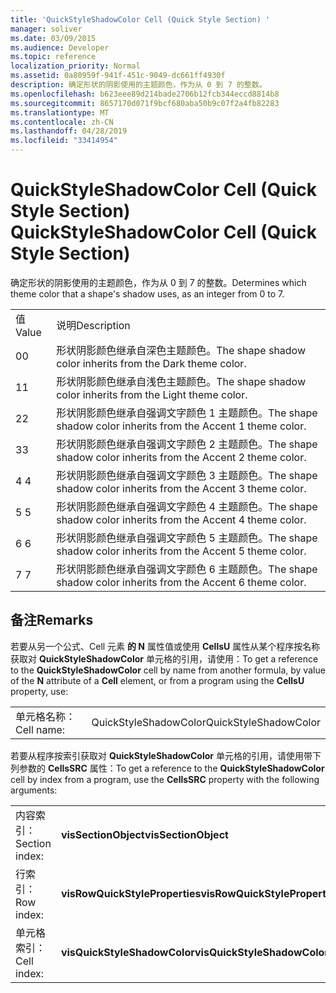```yaml
---
title: 'QuickStyleShadowColor Cell (Quick Style Section) '
manager: soliver
ms.date: 03/09/2015
ms.audience: Developer
ms.topic: reference
localization_priority: Normal
ms.assetid: 0a80959f-941f-451c-9049-dc661ff4930f
description: 确定形状的阴影使用的主题颜色，作为从 0 到 7 的整数。
ms.openlocfilehash: b623eee89d214bade2706b12fcb344eccd8814b8
ms.sourcegitcommit: 8657170d071f9bcf680aba50b9c07f2a4fb82283
ms.translationtype: MT
ms.contentlocale: zh-CN
ms.lasthandoff: 04/28/2019
ms.locfileid: "33414954"
---
```

# <a name="quickstyleshadowcolor-cell-quick-style-section"></a><span data-ttu-id="8bc7b-103">QuickStyleShadowColor Cell (Quick Style Section) </span><span class="sxs-lookup"><span data-stu-id="8bc7b-103">QuickStyleShadowColor Cell (Quick Style Section)</span></span>

<span data-ttu-id="8bc7b-104">确定形状的阴影使用的主题颜色，作为从 0 到 7 的整数。</span><span class="sxs-lookup"><span data-stu-id="8bc7b-104">Determines which theme color that a shape's shadow uses, as an integer from 0 to 7.</span></span>
  
|||
|:-----|:-----|
|<span data-ttu-id="8bc7b-105">值</span><span class="sxs-lookup"><span data-stu-id="8bc7b-105">Value</span></span>  <br/> |<span data-ttu-id="8bc7b-106">说明</span><span class="sxs-lookup"><span data-stu-id="8bc7b-106">Description</span></span>  <br/> |
|<span data-ttu-id="8bc7b-107">0</span><span class="sxs-lookup"><span data-stu-id="8bc7b-107">0</span></span>  <br/> |<span data-ttu-id="8bc7b-108">形状阴影颜色继承自深色主题颜色。</span><span class="sxs-lookup"><span data-stu-id="8bc7b-108">The shape shadow color inherits from the Dark theme color.</span></span>  <br/> |
|<span data-ttu-id="8bc7b-109">1</span><span class="sxs-lookup"><span data-stu-id="8bc7b-109">1</span></span>  <br/> |<span data-ttu-id="8bc7b-110">形状阴影颜色继承自浅色主题颜色。</span><span class="sxs-lookup"><span data-stu-id="8bc7b-110">The shape shadow color inherits from the Light theme color.</span></span>  <br/> |
|<span data-ttu-id="8bc7b-111">2</span><span class="sxs-lookup"><span data-stu-id="8bc7b-111">2</span></span>  <br/> |<span data-ttu-id="8bc7b-112">形状阴影颜色继承自强调文字颜色 1 主题颜色。</span><span class="sxs-lookup"><span data-stu-id="8bc7b-112">The shape shadow color inherits from the Accent 1 theme color.</span></span>  <br/> |
|<span data-ttu-id="8bc7b-113">3</span><span class="sxs-lookup"><span data-stu-id="8bc7b-113">3</span></span>  <br/> |<span data-ttu-id="8bc7b-114">形状阴影颜色继承自强调文字颜色 2 主题颜色。</span><span class="sxs-lookup"><span data-stu-id="8bc7b-114">The shape shadow color inherits from the Accent 2 theme color.</span></span>  <br/> |
|<span data-ttu-id="8bc7b-115">4 </span><span class="sxs-lookup"><span data-stu-id="8bc7b-115">4</span></span>  <br/> |<span data-ttu-id="8bc7b-116">形状阴影颜色继承自强调文字颜色 3 主题颜色。</span><span class="sxs-lookup"><span data-stu-id="8bc7b-116">The shape shadow color inherits from the Accent 3 theme color.</span></span>  <br/> |
|<span data-ttu-id="8bc7b-117">5 </span><span class="sxs-lookup"><span data-stu-id="8bc7b-117">5</span></span>  <br/> |<span data-ttu-id="8bc7b-118">形状阴影颜色继承自强调文字颜色 4 主题颜色。</span><span class="sxs-lookup"><span data-stu-id="8bc7b-118">The shape shadow color inherits from the Accent 4 theme color.</span></span>  <br/> |
|<span data-ttu-id="8bc7b-119">6 </span><span class="sxs-lookup"><span data-stu-id="8bc7b-119">6</span></span>  <br/> |<span data-ttu-id="8bc7b-120">形状阴影颜色继承自强调文字颜色 5 主题颜色。</span><span class="sxs-lookup"><span data-stu-id="8bc7b-120">The shape shadow color inherits from the Accent 5 theme color.</span></span>  <br/> |
|<span data-ttu-id="8bc7b-121">7 </span><span class="sxs-lookup"><span data-stu-id="8bc7b-121">7</span></span>  <br/> |<span data-ttu-id="8bc7b-122">形状阴影颜色继承自强调文字颜色 6 主题颜色。</span><span class="sxs-lookup"><span data-stu-id="8bc7b-122">The shape shadow color inherits from the Accent 6 theme color.</span></span>  <br/> |
   
## <a name="remarks"></a><span data-ttu-id="8bc7b-123">备注</span><span class="sxs-lookup"><span data-stu-id="8bc7b-123">Remarks</span></span>

<span data-ttu-id="8bc7b-124">若要从另一个公式、Cell 元素 **的 N** 属性值或使用 **CellsU** 属性从某个程序按名称获取对 **QuickStyleShadowColor** 单元格的引用，请使用：</span><span class="sxs-lookup"><span data-stu-id="8bc7b-124">To get a reference to the **QuickStyleShadowColor** cell by name from another formula, by value of the **N** attribute of a **Cell** element, or from a program using the **CellsU** property, use:</span></span> 
  
|||
|:-----|:-----|
| <span data-ttu-id="8bc7b-125">单元格名称：</span><span class="sxs-lookup"><span data-stu-id="8bc7b-125">Cell name:</span></span>  <br/> | <span data-ttu-id="8bc7b-126">QuickStyleShadowColor</span><span class="sxs-lookup"><span data-stu-id="8bc7b-126">QuickStyleShadowColor</span></span>  <br/> |
   
<span data-ttu-id="8bc7b-127">若要从程序按索引获取对 **QuickStyleShadowColor** 单元格的引用，请使用带下列参数的 **CellsSRC** 属性：</span><span class="sxs-lookup"><span data-stu-id="8bc7b-127">To get a reference to the **QuickStyleShadowColor** cell by index from a program, use the **CellsSRC** property with the following arguments:</span></span> 
  
|||
|:-----|:-----|
| <span data-ttu-id="8bc7b-128">内容索引：</span><span class="sxs-lookup"><span data-stu-id="8bc7b-128">Section index:</span></span>  <br/> |<span data-ttu-id="8bc7b-129">**visSectionObject**</span><span class="sxs-lookup"><span data-stu-id="8bc7b-129">**visSectionObject**</span></span> <br/> |
| <span data-ttu-id="8bc7b-130">行索引：</span><span class="sxs-lookup"><span data-stu-id="8bc7b-130">Row index:</span></span>  <br/> |<span data-ttu-id="8bc7b-131">**visRowQuickStyleProperties**</span><span class="sxs-lookup"><span data-stu-id="8bc7b-131">**visRowQuickStyleProperties**</span></span> <br/> |
| <span data-ttu-id="8bc7b-132">单元格索引：</span><span class="sxs-lookup"><span data-stu-id="8bc7b-132">Cell index:</span></span>  <br/> |<span data-ttu-id="8bc7b-133">**visQuickStyleShadowColor**</span><span class="sxs-lookup"><span data-stu-id="8bc7b-133">**visQuickStyleShadowColor**</span></span> <br/> |
   

